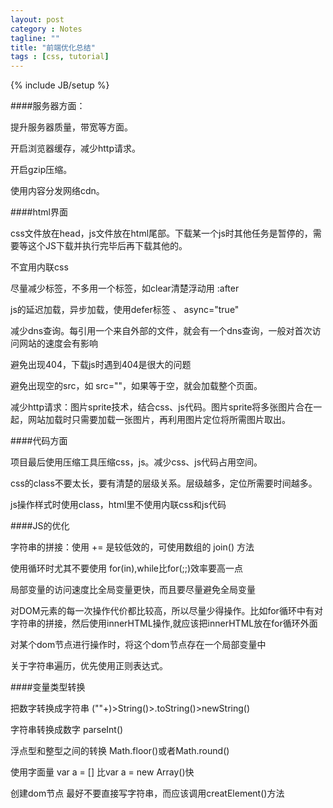 ```yaml
---
layout: post
category : Notes
tagline: ""
title: "前端优化总结"
tags : [css, tutorial]
---
```

{% include JB/setup %}

####服务器方面：

提升服务器质量，带宽等方面。

开启浏览器缓存，减少http请求。

开启gzip压缩。

使用内容分发网络cdn。

####html界面

css文件放在head，js文件放在html尾部。下载某一个js时其他任务是暂停的，需要等这个JS下载并执行完毕后再下载其他的。

不宜用内联css

尽量减少标签，不多用一个标签，如clear清楚浮动用 :after

js的延迟加载，异步加载，使用defer标签 、 async="true"

减少dns查询。每引用一个来自外部的文件，就会有一个dns查询，一般对首次访问网站的速度会有影响

避免出现404，下载js时遇到404是很大的问题

避免出现空的src，如  src=""，如果等于空，就会加载整个页面。

减少http请求：图片sprite技术，结合css、js代码。图片sprite将多张图片合在一起，网站加载时只需要加载一张图片，再利用图片定位将所需图片取出。

####代码方面

项目最后使用压缩工具压缩css，js。减少css、js代码占用空间。

css的class不要太长，要有清楚的层级关系。层级越多，定位所需要时间越多。

js操作样式时使用class，html里不使用内联css和js代码

####JS的优化

字符串的拼接：使用 += 是较低效的，可使用数组的 join() 方法

使用循环时尤其不要使用 for(in),while比for(;;)效率要高一点

局部变量的访问速度比全局变量更快，而且要尽量避免全局变量

对DOM元素的每一次操作代价都比较高，所以尽量少得操作。比如for循环中有对字符串的拼接，然后使用innerHTML操作,就应该把innerHTML放在for循环外面

对某个dom节点进行操作时，将这个dom节点存在一个局部变量中

关于字符串遍历，优先使用正则表达式。

####变量类型转换

把数字转换成字符串    (""+)>String()>.toString()>newString()

字符串转换成数字 parseInt()

浮点型和整型之间的转换   Math.floor()或者Math.round()

使用字面量  var a = [] 比var a = new Array()快

创建dom节点 最好不要直接写字符串，而应该调用creatElement()方法